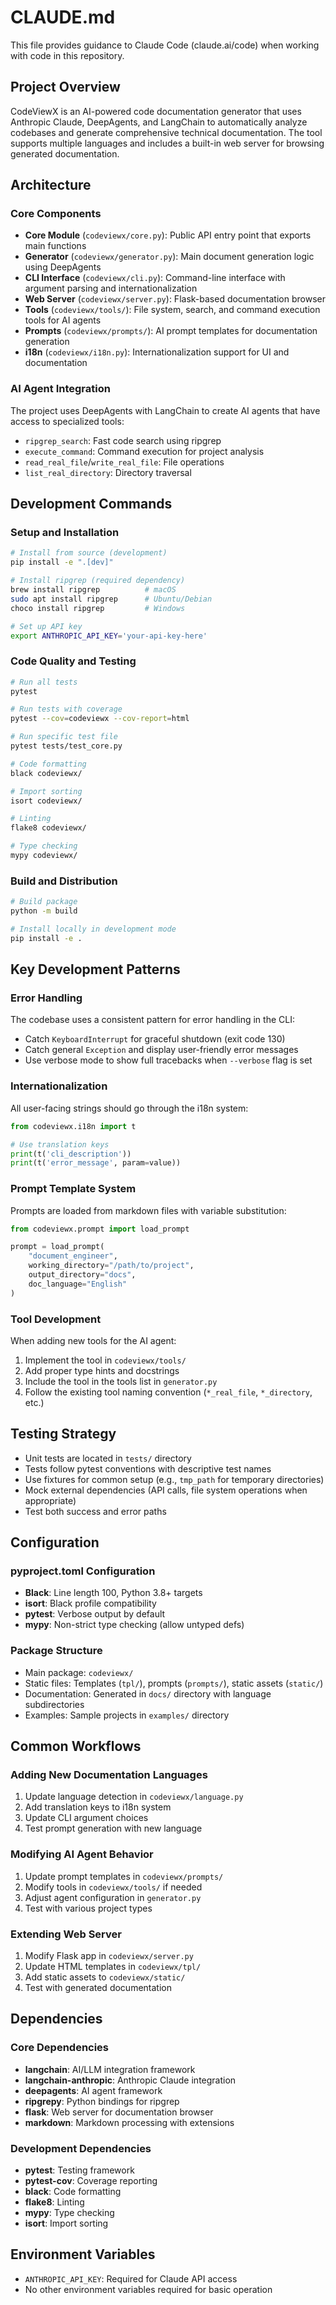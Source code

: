 # CLAUDE.md

This file provides guidance to Claude Code (claude.ai/code) when working with code in this repository.

## Project Overview

CodeViewX is an AI-powered code documentation generator that uses Anthropic Claude, DeepAgents, and LangChain to automatically analyze codebases and generate comprehensive technical documentation. The tool supports multiple languages and includes a built-in web server for browsing generated documentation.

## Architecture

### Core Components

- **Core Module** (`codeviewx/core.py`): Public API entry point that exports main functions
- **Generator** (`codeviewx/generator.py`): Main document generation logic using DeepAgents
- **CLI Interface** (`codeviewx/cli.py`): Command-line interface with argument parsing and internationalization
- **Web Server** (`codeviewx/server.py`): Flask-based documentation browser
- **Tools** (`codeviewx/tools/`): File system, search, and command execution tools for AI agents
- **Prompts** (`codeviewx/prompts/`): AI prompt templates for documentation generation
- **i18n** (`codeviewx/i18n.py`): Internationalization support for UI and documentation

### AI Agent Integration

The project uses DeepAgents with LangChain to create AI agents that have access to specialized tools:
- `ripgrep_search`: Fast code search using ripgrep
- `execute_command`: Command execution for project analysis
- `read_real_file`/`write_real_file`: File operations
- `list_real_directory`: Directory traversal

## Development Commands

### Setup and Installation

```bash
# Install from source (development)
pip install -e ".[dev]"

# Install ripgrep (required dependency)
brew install ripgrep          # macOS
sudo apt install ripgrep      # Ubuntu/Debian
choco install ripgrep         # Windows

# Set up API key
export ANTHROPIC_API_KEY='your-api-key-here'
```

### Code Quality and Testing

```bash
# Run all tests
pytest

# Run tests with coverage
pytest --cov=codeviewx --cov-report=html

# Run specific test file
pytest tests/test_core.py

# Code formatting
black codeviewx/

# Import sorting
isort codeviewx/

# Linting
flake8 codeviewx/

# Type checking
mypy codeviewx/
```

### Build and Distribution

```bash
# Build package
python -m build

# Install locally in development mode
pip install -e .
```

## Key Development Patterns

### Error Handling

The codebase uses a consistent pattern for error handling in the CLI:
- Catch `KeyboardInterrupt` for graceful shutdown (exit code 130)
- Catch general `Exception` and display user-friendly error messages
- Use verbose mode to show full tracebacks when `--verbose` flag is set

### Internationalization

All user-facing strings should go through the i18n system:
```python
from codeviewx.i18n import t

# Use translation keys
print(t('cli_description'))
print(t('error_message', param=value))
```

### Prompt Template System

Prompts are loaded from markdown files with variable substitution:
```python
from codeviewx.prompt import load_prompt

prompt = load_prompt(
    "document_engineer",
    working_directory="/path/to/project",
    output_directory="docs",
    doc_language="English"
)
```

### Tool Development

When adding new tools for the AI agent:
1. Implement the tool in `codeviewx/tools/`
2. Add proper type hints and docstrings
3. Include the tool in the tools list in `generator.py`
4. Follow the existing tool naming convention (`*_real_file`, `*_directory`, etc.)

## Testing Strategy

- Unit tests are located in `tests/` directory
- Tests follow pytest conventions with descriptive test names
- Use fixtures for common setup (e.g., `tmp_path` for temporary directories)
- Mock external dependencies (API calls, file system operations when appropriate)
- Test both success and error paths

## Configuration

### pyproject.toml Configuration

- **Black**: Line length 100, Python 3.8+ targets
- **isort**: Black profile compatibility
- **pytest**: Verbose output by default
- **mypy**: Non-strict type checking (allow untyped defs)

### Package Structure

- Main package: `codeviewx/`
- Static files: Templates (`tpl/`), prompts (`prompts/`), static assets (`static/`)
- Documentation: Generated in `docs/` directory with language subdirectories
- Examples: Sample projects in `examples/` directory

## Common Workflows

### Adding New Documentation Languages

1. Update language detection in `codeviewx/language.py`
2. Add translation keys to i18n system
3. Update CLI argument choices
4. Test prompt generation with new language

### Modifying AI Agent Behavior

1. Update prompt templates in `codeviewx/prompts/`
2. Modify tools in `codeviewx/tools/` if needed
3. Adjust agent configuration in `generator.py`
4. Test with various project types

### Extending Web Server

1. Modify Flask app in `codeviewx/server.py`
2. Update HTML templates in `codeviewx/tpl/`
3. Add static assets to `codeviewx/static/`
4. Test with generated documentation

## Dependencies

### Core Dependencies
- **langchain**: AI/LLM integration framework
- **langchain-anthropic**: Anthropic Claude integration
- **deepagents**: AI agent framework
- **ripgrepy**: Python bindings for ripgrep
- **flask**: Web server for documentation browser
- **markdown**: Markdown processing with extensions

### Development Dependencies
- **pytest**: Testing framework
- **pytest-cov**: Coverage reporting
- **black**: Code formatting
- **flake8**: Linting
- **mypy**: Type checking
- **isort**: Import sorting

## Environment Variables

- `ANTHROPIC_API_KEY`: Required for Claude API access
- No other environment variables required for basic operation